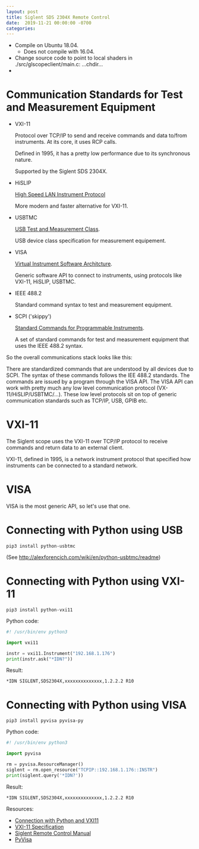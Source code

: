 ```yaml
---
layout: post
title: Siglent SDS 2304X Remote Control
date:  2019-11-21 00:00:00 -0700
categories:
---
```




* Compile on Ubuntu 18.04.
    * Does not compile with 16.04.
* Change source code to point to local shaders in ./src/glscopeclient/main.c: ...chdir...
*

# Communication Standards for Test and Measurement Equipment

* VXI-11

    Protocol over TCP/IP to send and receive commands and data to/from instruments. At its core, it uses
    RCP calls.

    Defined in 1995, it has a pretty low performance due to its synchronous nature.

    Supported by the Siglent SDS 2304X.

* HiSLIP

    [High Speed LAN Instrument Protocol](https://en.wikipedia.org/wiki/High_Speed_LAN_Instrument_Protocol)

    More modern and faster alternative for VXI-11.

* USBTMC

    [USB Test and Measurement Class](https://sigrok.org/wiki/USBTMC).

    USB device class specification for measurement equipement.

* VISA

    [Virtual Instrument Software Architcture](https://en.wikipedia.org/wiki/Virtual_instrument_software_architecture).

    Generic software API to connect to instruments, using protocols like VXI-11, HiSLIP, USBTMC.

* IEEE 488.2

    Standard command syntax to test and measurement equipment.

* SCPI ('skippy')

    [Standard Commands for Programmable Instruments](https://en.wikipedia.org/wiki/Standard_Commands_for_Programmable_Instruments).

    A set of standard commands for test and measurement equipment that uses the IEEE 488.2 syntax.

So the overall communications stack looks like this:

There are standardized commands that are understood by all devices due to SCPI. The syntax of these commands follows the
IEE 488.2 standards. The commands are issued by a program through the VISA API. The VISA API can work with pretty much
any low level communication protocol (VX-11/HiSLIP/USBTMC/...). These low level protocols sit on top of generic communication
standards such as TCP/IP, USB, GPIB etc.

# VXI-11

The Siglent scope uses the VXI-11 over TCP/IP protocol to receive commands and return data to an external client.

VXI-11, defined in 1995, is a network instrument protocol that specified how instruments can be connected to a standard
network.	


# VISA

VISA is the most generic API, so let's use that one.

# Connecting with Python using USB

```
pip3 install python-usbtmc
```

(See http://alexforencich.com/wiki/en/python-usbtmc/readme)

# Connecting with Python using VXI-11

```
pip3 install python-vxi11
```

Python code:

```python
#! /usr/bin/env python3

import vxi11

instr = vxi11.Instrument("192.168.1.176")
print(instr.ask("*IDN?"))
```

Result:

```
*IDN SIGLENT,SDS2304X,xxxxxxxxxxxxxx,1.2.2.2 R10
```

# Connecting with Python using VISA

```
pip3 install pyvisa pyvisa-py
```

Python code:

```python
#! /usr/bin/env python3

import pyvisa

rm = pyvisa.ResourceManager()
siglent = rm.open_resource("TCPIP::192.168.1.176::INSTR")
print(siglent.query('*IDN?'))
```

Result:
```
*IDN SIGLENT,SDS2304X,xxxxxxxxxxxxxx,1.2.2.2 R10
```



Resources:

* [Connection with Python and VXI11](https://siglentna.com/application-note/programming-example-vxi11-python-lan/)
* [VXI-11 Specification](https://www.vxibus.org/specifications.html)
* [Siglent Remote Control Manual](https://siglentna.com/USA_website_2014/Documents/Program_Material/SIGLENT_Digital_Oscilloscopes_Remote%20Control%20Manual.pdf)
* [PyVisa](https://pyvisa.readthedocs.io/en/1.8/index.html)
